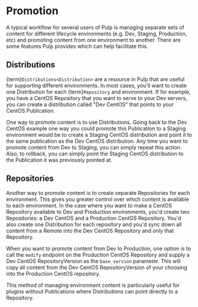 # Promotion

A typical workflow for several users of Pulp is managing separate sets of content for different
lifecycle environments (e.g. Dev, Staging, Production, etc) and promoting content from one
environment to another. There are some features Pulp provides which can help facilitate this.

## Distributions

{term}`Distributions<Distribution>` are a resource in Pulp that are useful for supporting different
environments. In most cases, you'll want to create one Distribution for each {term}`Repository` and
environment. If for example, you have a CentOS Repository that you want to serve to your Dev
servers, you can create a distribution called "Dev CentOS" that points to your CentOS Publication.

One way to promote content is to use Distributions. Going back to the Dev CentOS example one way you
could promote this Publication to a Staging environment would be to create a Staging CentOS
distribution and point it to the same publication as the Dev CentOS distribution. Any time you want
to promote content from Dev to Staging, you can simply repeat this action. Also, to rollback, you can
simply point the Staging CentOS distribution to the Publication it was previously pointed at.

## Repositories

Another way to promote content is to create separate Repositories for each environment. This gives
you greater control over which content is available to each environment. In the case where you want
to make a CentOS Repository available to Dev and Production environments, you'd create two
Repositories: a Dev CentOS and a Production CentOS Repository. You'd also create one Distribution
for each repository and you'd sync down all content from a Remote into the Dev CentOS Repository and
only that Repository.

When you want to promote content from Dev to Production, one option is to call the `modify`
endpoint on the Production CentOS Repository and supply a Dev CentOS RepositoryVersion as the
`base_version` parameter. This will copy all content from the Dev CentOS RepositoryVersion of your
choosing into the Production CentOS repository.

This method of managing environment content is particularly useful for plugins without Publications
where Distributions can point directly to a Repository.

